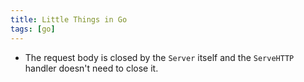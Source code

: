 ```yaml
---
title: Little Things in Go
tags: [go]
---
```

- The request body is closed by the `Server` itself and the `ServeHTTP` handler doesn't need to close it.